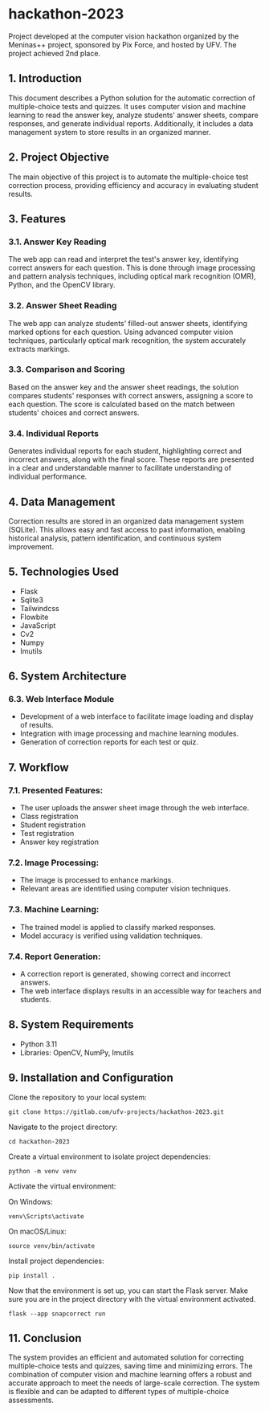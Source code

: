 # hackathon-2023

Project developed at the computer vision hackathon organized by the Meninas++ project, sponsored by Pix Force, and hosted by UFV. The project achieved 2nd place.

## 1. Introduction

This document describes a Python solution for the automatic correction of multiple-choice tests and quizzes. It uses computer vision and machine learning to read the answer key, analyze students' answer sheets, compare responses, and generate individual reports. Additionally, it includes a data management system to store results in an organized manner.

## 2. Project Objective

The main objective of this project is to automate the multiple-choice test correction process, providing efficiency and accuracy in evaluating student results.

## 3. Features

### 3.1. Answer Key Reading

The web app can read and interpret the test's answer key, identifying correct answers for each question. This is done through image processing and pattern analysis techniques, including optical mark recognition (OMR), Python, and the OpenCV library.

### 3.2. Answer Sheet Reading

The web app can analyze students' filled-out answer sheets, identifying marked options for each question. Using advanced computer vision techniques, particularly optical mark recognition, the system accurately extracts markings.

### 3.3. Comparison and Scoring

Based on the answer key and the answer sheet readings, the solution compares students' responses with correct answers, assigning a score to each question. The score is calculated based on the match between students' choices and correct answers.

### 3.4. Individual Reports

Generates individual reports for each student, highlighting correct and incorrect answers, along with the final score. These reports are presented in a clear and understandable manner to facilitate understanding of individual performance.

## 4. Data Management

Correction results are stored in an organized data management system (SQLite). This allows easy and fast access to past information, enabling historical analysis, pattern identification, and continuous system improvement.

## 5. Technologies Used

- Flask
- Sqlite3
- Tailwindcss
- Flowbite
- JavaScript
- Cv2
- Numpy
- Imutils

## 6. System Architecture

### 6.3. Web Interface Module

- Development of a web interface to facilitate image loading and display of results.
- Integration with image processing and machine learning modules.
- Generation of correction reports for each test or quiz.

## 7. Workflow

### 7.1. Presented Features:

- The user uploads the answer sheet image through the web interface.
- Class registration
- Student registration
- Test registration
- Answer key registration

### 7.2. Image Processing:

- The image is processed to enhance markings.
- Relevant areas are identified using computer vision techniques.

### 7.3. Machine Learning:

- The trained model is applied to classify marked responses.
- Model accuracy is verified using validation techniques.

### 7.4. Report Generation:

- A correction report is generated, showing correct and incorrect answers.
- The web interface displays results in an accessible way for teachers and students.

## 8. System Requirements

- Python 3.11
- Libraries: OpenCV, NumPy, Imutils

## 9. Installation and Configuration

Clone the repository to your local system:

```
git clone https://gitlab.com/ufv-projects/hackathon-2023.git
```

Navigate to the project directory:

```
cd hackathon-2023
```

Create a virtual environment to isolate project dependencies:

```
python -m venv venv
```

Activate the virtual environment:

On Windows:

```
venv\Scripts\activate
```

On macOS/Linux:

```
source venv/bin/activate
```

Install project dependencies:

```
pip install .
```

Now that the environment is set up, you can start the Flask server. Make sure you are in the project directory with the virtual environment activated.

```
flask --app snapcorrect run
```

## 11. Conclusion

The system provides an efficient and automated solution for correcting multiple-choice tests and quizzes, saving time and minimizing errors. The combination of computer vision and machine learning offers a robust and accurate approach to meet the needs of large-scale correction. The system is flexible and can be adapted to different types of multiple-choice assessments.
